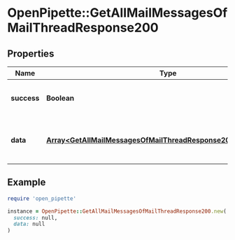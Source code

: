 # OpenPipette::GetAllMailMessagesOfMailThreadResponse200

## Properties

| Name | Type | Description | Notes |
| ---- | ---- | ----------- | ----- |
| **success** | **Boolean** | If the response is successful or not | [optional] |
| **data** | [**Array&lt;GetAllMailMessagesOfMailThreadResponse200AllOfDataInner&gt;**](GetAllMailMessagesOfMailThreadResponse200AllOfDataInner.md) | The array of the mail messages of the mail thread | [optional] |

## Example

```ruby
require 'open_pipette'

instance = OpenPipette::GetAllMailMessagesOfMailThreadResponse200.new(
  success: null,
  data: null
)
```

